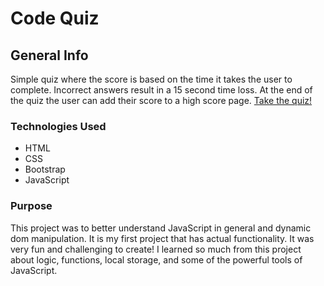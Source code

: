 # Code Quiz


## General Info 

 Simple quiz where the score is based on the time it takes the user to complete. Incorrect answers result in a 15 second time loss. At the end of the quiz the user can add their score to a high score page. 
[Take the quiz!](https://natashacwolfe.github.io/codeQuiz/ "codeQuiz")


### Technologies Used

* HTML
* CSS
* Bootstrap
* JavaScript


### Purpose

 This project was to better understand JavaScript in general and dynamic dom manipulation. It is my first project that has actual functionality. It was very fun and challenging to create! I learned so much from this project about logic, functions, local storage, and some of the powerful tools of JavaScript.